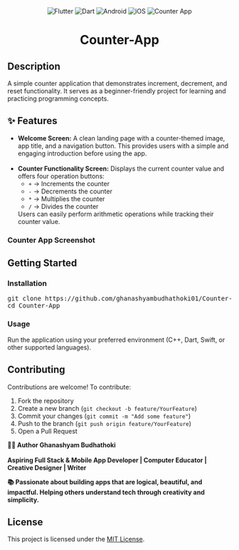 <div align="center">

  <!-- Flutter badge -->
  <img src="https://img.shields.io/badge/Flutter-02569B?style=for-the-badge&logo=flutter&logoColor=white" alt="Flutter"/>

  <!-- Dart badge -->
  <img src="https://img.shields.io/badge/Dart-0175C2?style=for-the-badge&logo=dart&logoColor=white" alt="Dart"/>

  <!-- Platform: Android -->
  <img src="https://img.shields.io/badge/Android-3DDC84?style=for-the-badge&logo=android&logoColor=white" alt="Android"/>

  <!-- Platform: iOS -->
  <img src="https://img.shields.io/badge/iOS-000000?style=for-the-badge&logo=apple&logoColor=white" alt="iOS"/>

  <!-- App type -->
  <img src="https://img.shields.io/badge/Counter-App-lightgrey?style=for-the-badge" alt="Counter App"/>

</div>


<h1 align="center">Counter-App</h1>

<h2>Description</h2>
<p>
  A simple counter application that demonstrates increment, decrement, and reset functionality. 
  It serves as a beginner-friendly project for learning and practicing programming concepts.
</p>

<h2>✨ Features</h2>

<ul>
  <li>
    <strong>Welcome Screen:</strong>  
    A clean landing page with a counter-themed image, app title, and a navigation button.  
    This provides users with a simple and engaging introduction before using the app.
  </li>
  <br>
  <li>
    <strong>Counter Functionality Screen:</strong>  
    Displays the current counter value and offers four operation buttons:
    <ul>
      <li><code>+</code> → Increments the counter</li>
      <li><code>-</code> → Decrements the counter</li>
      <li><code>*</code> → Multiplies the counter</li>
      <li><code>/</code> → Divides the counter</li>
    </ul>
    Users can easily perform arithmetic operations while tracking their counter value.
  </li>
</ul>
<h3> Counter App Screenshot </h3>

<h2>Getting Started</h2>

<h3>Installation</h3>
<pre>
git clone https://github.com/ghanashyambudhathoki01/Counter-App.git
cd Counter-App
</pre>

<h3>Usage</h3>
<p>
  Run the application using your preferred environment (C++, Dart, Swift, or other supported languages).
</p>

<h2>Contributing</h2>
<p>
  Contributions are welcome! To contribute:
</p>
<ol>
  <li>Fork the repository</li>
  <li>Create a new branch (<code>git checkout -b feature/YourFeature</code>)</li>
  <li>Commit your changes (<code>git commit -m "Add some feature"</code>)</li>
  <li>Push to the branch (<code>git push origin feature/YourFeature</code>)</li>
  <li>Open a Pull Request</li>
</ol>
<strong>
🧑‍🎓 Author Ghanashyam Budhathoki <br> <br>
Aspiring Full Stack & Mobile App Developer | Computer Educator | Creative Designer | Writer

📚 Passionate about building apps that are logical, beautiful, and impactful.
Helping others understand tech through creativity and simplicity.</strong>

<h2>License</h2>
<p>
  This project is licensed under the 
  <a href="https://github.com/ghanashyambudhathoki01/Counter-App/blob/main/LICENSE">MIT License</a>.
</p>

